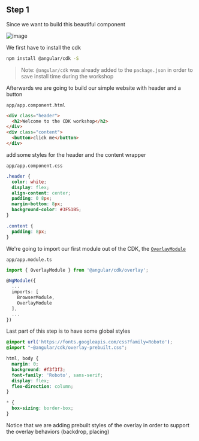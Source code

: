 ## Step 1

Since we want to build this beautiful component

![image](https://user-images.githubusercontent.com/6004537/38517190-ccb9d906-3c41-11e8-8819-d7e1a6558d1a.png)

We first have to install the cdk
```bash
npm install @angular/cdk -S
```
> Note: `@angular/cdk` was already added to the `package.json` in order to save install time during the workshop

Afterwards we are going to build our simple website with header and a button

`app/app.component.html`
```html
<div class="header">
  <h2>Welcome to the CDK workshop</h2>
</div>
<div class="content">
  <button>click me</button>
</div>
``` 
add some styles for the header and the content wrapper

`app/app.component.css`
```css
.header {
  color: white;
  display: flex;
  align-content: center;
  padding: 0 8px;
  margin-bottom: 8px;
  background-color: #3F51B5;
}

.content {
  padding: 8px;
}
```

We're going to import our first module out of the CDK, the [`OverlayModule`](https://material.angular.io/cdk/overlay/overview)

`app/app.module.ts`
```ts
import { OverlayModule } from '@angular/cdk/overlay';

@NgModule({
  ...  
  imports: [
    BrowserModule,
    OverlayModule
  ],
  ...
})
```

Last part of this step is to have some global styles 

```css
@import url('https://fonts.googleapis.com/css?family=Roboto');
@import "~@angular/cdk/overlay-prebuilt.css";

html, body {
  margin: 0;
  background: #f3f3f3;
  font-family: 'Roboto', sans-serif;
  display: flex;
  flex-direction: column;
}

* {
  box-sizing: border-box;
}
```
Notice that we are adding prebuilt styles of the overlay in order to support the overlay behaviors (backdrop, placing)
